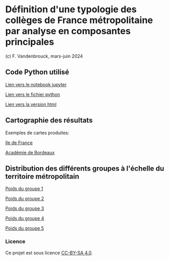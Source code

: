 # Définition d'une typologie des collèges de France métropolitaine par analyse en composantes principales

(c) F. Vandenbrouck, mars-juin 2024

## Code Python utilisé

[Lien vers le notebook jupyter](ACPCLGFRA0624.ipynb)

[Lien vers le fichier python](ACPCLGFRA0624.py)

[Lien vers la version html](ACPCLGFRA0624.html)



## Cartographie des résultats 

Exemples de cartes produites:

[Ile de France](carteCLG4IDF.html)

[Académie de Bordeaux](carteCLG4BORDEAUX.html)

## Distribution des différents groupes à l'échelle du territoire métropolitain

[Poids du groupe 1](carte4GPE1.html)

[Poids du groupe 2](carte4GPE2.html)

[Poids du groupe 3](carte4GPE3.html)

[Poids du groupe 4](carte4GPE4.html)

[Poids du groupe 5](carte4GPE5.html)


### Licence

Ce projet est sous licence [CC-BY-SA 4.0](https://creativecommons.org/licenses/by-sa/4.0/deed.fr).
